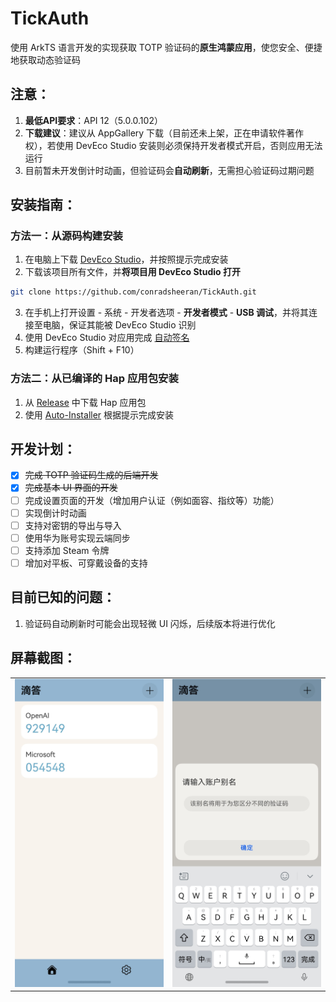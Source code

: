 # TickAuth

使用 ArkTS 语言开发的实现获取 TOTP 验证码的**原生鸿蒙应用**，使您安全、便捷地获取动态验证码

## 注意：

1. **最低API要求**：API 12（5.0.0.102）
2. **下载建议**：建议从 AppGallery 下载（目前还未上架，正在申请软件著作权），若使用 DevEco Studio 安装则必须保持开发者模式开启，否则应用无法运行
3. 目前暂未开发倒计时动画，但验证码会**自动刷新**，无需担心验证码过期问题

## 安装指南：

### 方法一：从源码构建安装
1. 在电脑上下载 [DevEco Studio](https://developer.huawei.com/consumer/cn/download/)，并按照提示完成安装
2. 下载该项目所有文件，并**将项目用 DevEco Studio 打开**

```bash
git clone https://github.com/conradsheeran/TickAuth.git
```

3. 在手机上打开设置 - 系统 - 开发者选项 - **开发者模式** - **USB 调试**，并将其连接至电脑，保证其能被 DevEco Studio 识别
4. 使用 DevEco Studio 对应用完成 [自动签名](https://developer.huawei.com/consumer/cn/doc/harmonyos-guides-V5/ide-signing-V5)
5. 构建运行程序（Shift + F10）

### 方法二：从已编译的 Hap 应用包安装

1. 从 [Release](https://github.com/conradsheeran/TickAuth/releases) 中下载 Hap 应用包
2. 使用 [Auto-Installer](https://github.com/likuai2010/auto-installer.git) 根据提示完成安装

## 开发计划：

- [x] ~~完成 TOTP 验证码生成的后端开发~~
- [x] ~~完成基本 UI 界面的开发~~
- [ ] 完成设置页面的开发（增加用户认证（例如面容、指纹等）功能）
- [ ] 实现倒计时动画
- [ ] 支持对密钥的导出与导入
- [ ] 使用华为账号实现云端同步
- [ ] 支持添加 Steam 令牌
- [ ] 增加对平板、可穿戴设备的支持

## 目前已知的问题：

1. 验证码自动刷新时可能会出现轻微 UI 闪烁，后续版本将进行优化

## 屏幕截图：

|                                         |                                   |
|-----------------------------------------|-----------------------------------|
| ![HomePage](./screenshots/homepage.jpg) | ![Input](./screenshots/input.jpg) |